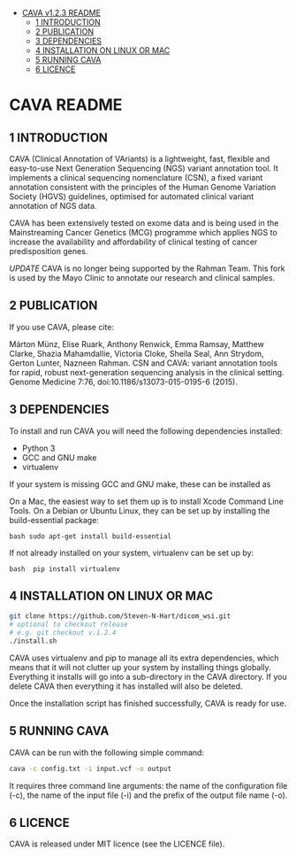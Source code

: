 <!-- vim-markdown-toc GFM -->

* [CAVA v1.2.3 README](#cava-v123-readme)
    * [1 INTRODUCTION](#1-introduction)
    * [2 PUBLICATION](#2-publication)
    * [3 DEPENDENCIES](#3-dependencies)
    * [4 INSTALLATION ON LINUX OR MAC](#4-installation-on-linux-or-mac)
    * [5 RUNNING CAVA](#5-running-cava)
    * [6 LICENCE](#7-licence)

<!-- vim-markdown-toc -->

CAVA README
==================

1 INTRODUCTION
--------------

CAVA (Clinical Annotation of VAriants) is a lightweight, fast, flexible 
and easy-to-use Next Generation Sequencing (NGS) variant annotation tool. 
It implements a clinical sequencing nomenclature (CSN), a fixed variant 
annotation consistent with the principles of the Human Genome Variation 
Society (HGVS) guidelines, optimised for automated clinical variant 
annotation of NGS data. 

CAVA has been extensively tested on exome data and is being used in the 
Mainstreaming Cancer Genetics (MCG) programme which applies NGS to 
increase the availability and affordability of clinical testing of 
cancer predisposition genes.

*UPDATE* CAVA is no longer being supported by the Rahman Team. This fork
is used by the Mayo Clinic to annotate our research and clinical samples.


2 PUBLICATION
-------------

If you use CAVA, please cite:

Márton Münz, Elise Ruark, Anthony Renwick, Emma Ramsay, Matthew Clarke, 
Shazia Mahamdallie, Victoria Cloke, Sheila Seal, Ann Strydom, 
Gerton Lunter, Nazneen Rahman. CSN and CAVA: variant annotation tools 
for rapid, robust next-generation sequencing analysis in the clinical 
setting. Genome Medicine 7:76, doi:10.1186/s13073-015-0195-6 (2015).


3 DEPENDENCIES
--------------

To install and run CAVA you will need the following dependencies installed:
- Python 3
- GCC and GNU make
- virtualenv

If your system is missing GCC and GNU make, these can be installed as 

On a Mac, the easiest way to set them up is to install Xcode Command Line Tools.
On a Debian or Ubuntu Linux, they can be set up by installing the build-essential package:

`bash sudo apt-get install build-essential`

If not already installed on your system, virtualenv can be set up by:

`bash 
pip install virtualenv
`

4 INSTALLATION ON LINUX OR MAC
------------------------------

```bash 
git clone https://github.com/Steven-N-Hart/dicom_wsi.git
# optional to checkout release
# e.g. git checkout v.1.2.4
./install.sh
```

CAVA uses virtualenv and pip to manage all its extra dependencies, 
which means that it will not clutter up your system by installing 
things globally. Everything it installs will go into a sub-directory 
in the CAVA directory. If you delete CAVA then everything it has 
installed will also be deleted.

Once the installation script has finished successfully, CAVA is ready 
for use.


5 RUNNING CAVA
--------------

CAVA can be run with the following simple command:

```bash
cava -c config.txt -i input.vcf -o output
```

It requires three command line arguments: 
the name of the configuration file (-c), the name of the input file (-i) 
and the prefix of the output file name (-o). 

6 LICENCE
---------

CAVA is released under MIT licence (see the LICENCE file).

